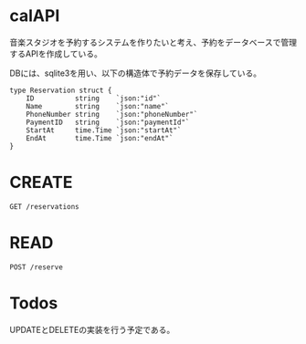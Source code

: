 # calAPI
音楽スタジオを予約するシステムを作りたいと考え、予約をデータベースで管理するAPIを作成している。

DBには、sqlite3を用い、以下の構造体で予約データを保存している。

```golang
type Reservation struct {
	ID          string    `json:"id"`
	Name        string    `json:"name"`
	PhoneNumber string    `json:"phoneNumber"`
	PaymentID   string    `json:"paymentId"`
	StartAt     time.Time `json:"startAt"`
	EndAt       time.Time `json:"endAt"`
}
```


# CREATE
`GET /reservations`



# READ
`POST /reserve`


# Todos
UPDATEとDELETEの実装を行う予定である。 

